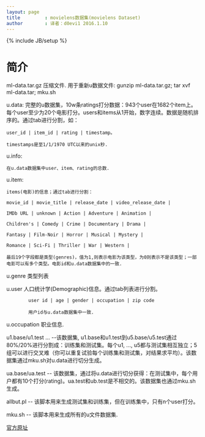 ```yaml
---
layout: page
title         : movielens数据集(movielens Dataset)
author        : 译者：d0evi1 2016.1.10
---
```

{% include JB/setup %}

# 简介

ml-data.tar.gz      压缩文件. 用于重新u数据文件: gunzip ml-data.tar.gz; tar xvf ml-data.tar; mku.sh


u.data:
    完整的u数据集，10w条ratings打分数据：943个user在1682个item上。每个user至少为20个电影打分。users和items从1开始，数字连续。数据是随机排序的。通过tab进行分割，如：

    user_id | item_id | rating | timestamp。

    timestamps是至1/1/1970 UTC以来的unix秒.


u.info:
    
    在u.data数据集中user、item、rating的总数.


u.item:

    items(电影)的信息；通过tab进行分割：

    movie_id | movie_title | release_date | video_release_date |

    IMDb URL | unknown | Action | Adventure | Animation |

    Children's | Comedy | Crime | Documentary | Drama | 

    Fantasy | Film-Noir | Horror | Musical | Mystery | 

    Romance | Sci-Fi | Thriller | War | Western |

    最后19个字段都是类型(genres)，值为1,则表示电影为该类型，为0则表示不是该类型；一部电影可以有多个类型。电影id和u.data数据集中的一致.


u.genre     类型列表


u.user      人口统计学(Demographic)信息。通过tab列表进行分割。

            user id | age | gender | occupation | zip code

            用户id与u.data数据集中一致.


u.occupation    职业信息.


u1.base/u1.test ...  --该数据集, u1.base和u1.test到u5.base/u5.test通过80%/20%进行分割成：训练集和测试集。每个u1, ..., u5都与测试集相互独立；5组可以进行交叉难（你可以重复试验每个训练集和测试集，对结果求平均）。该数据集通过mku.sh对u.data进行切分生成。


ua.base/ua.test      -- 该数据集，通过将u.data进行切分获得：在测试集中，每个用户都有10个打分(rating)。ua.test和ub.test是不相交的。该数据集也通过mku.sh生成。


allbut.pl            -- 该脚本用来生成测试集和训练集，但在训练集中，只有n个user打分。 


mku.sh               -- 该脚本用来生成所有的u文件数据集.


[官方原址](http://files.grouplens.org/datasets/movielens/ml-100k-README.txt)
